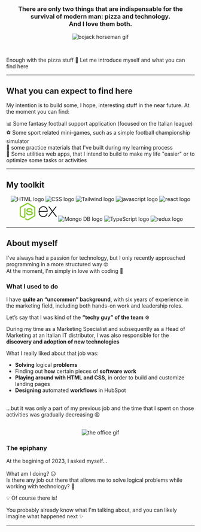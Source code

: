###  <p align="center">There are only two things that are indispensable for the survival of modern man: pizza and technology. </br>  And I love them both.</p>

<p align="center"><img src="https://s11.gifyu.com/images/S449z.gif" alt="bojack horseman gif" ></p>
</br>


<p>Enough with the pizza stuff 🍕 Let me introduce myself and what you can find here</p>

---

<h2>What you can expect to find here</h2>

<p>My intention is to build some, I hope, interesting stuff in the near future. At the moment you can find:</p>
<p>
  📊 Some fantasy football support application (focused on the Italian league)</br>
  ⚽ Some sport related mini-games, such as a simple football championship simulator</br>
  📖 some practice materials that I've built during my learning process </br>
  🔧 Some utilities web apps, that I intend to build to make my life "easier" or to optimize some tasks or activities
</p>

---

<h2>My toolkit</h2>
<p align="center"><img height="50px" src="https://cdn.worldvectorlogo.com/logos/html-1.svg" alt="HTML logo">
<img height="50px" src="https://cdn.worldvectorlogo.com/logos/css-3.svg" alt="CSS logo">
<img height="50px" src="https://cdn.worldvectorlogo.com/logos/tailwind-css-2.svg" alt="Tailwind logo">
<img height="50px" src="https://cdn.worldvectorlogo.com/logos/logo-javascript.svg" alt="javascript logo">
<img height="50px" src="https://cdn.worldvectorlogo.com/logos/react-2.svg" alt="react logo">

  <img height="50px" src="https://raw.githubusercontent.com/devicons/devicon/55609aa5bd817ff167afce0d965585c92040787a/icons/nodejs/nodejs-plain.svg" alt="Node logo">
  <img height="50px" src="https://raw.githubusercontent.com/devicons/devicon/55609aa5bd817ff167afce0d965585c92040787a/icons/express/express-original.svg" alt="Express logo">
  <img height="50px" src="https://cdn.worldvectorlogo.com/logos/mongodb-icon-1.svg" alt="Mongo DB logo">
     <img height="50px" src="https://cdn.worldvectorlogo.com/logos/typescript.svg" alt="TypeScript logo">
    <img height="50px" src="https://cdn.worldvectorlogo.com/logos/redux.svg" alt="redux logo">
  
  </p>
  
---

<h2>About myself</h2>



<p>I've always had a passion for technology, but I only recently approached programming in a more structured way 🤓 </br> At the moment, I'm simply in love with coding 💙 </p> 
<h3>What I used to do</h3>

I have <b>quite an “uncommon” background</b>, with six years of experience in the marketing field, including both hands-on work and leadership roles.

Let’s say that I was kind of the <b>“techy guy” of the team</b> ⚙️  

During my time as a Marketing Specialist and subsequently as a Head of Marketing at an Italian IT distributor, I was also responsible for the <b>discovery and adoption of new technologies</b></p>

What I really liked about that job was:
<ul>
  <li><b>Solving </b>logical <b>problems</b></li>
  <li>Finding out <b>how</b> certain pieces of <b>software work</b></li>
  <li><b>Playing around with HTML and CSS</b>, in order to build and customize landing pages</li>
  <li><b>Designing</b> automated <b>workflows</b> in HubSpot</li>
</ul></br>
...but it was only a part of my previous job and the time that I spent on those activities was gradually decreasing 😩 </br>

<p align="center"></br><img alt="the office gif" src="https://y.yarn.co/c21da8d9-a094-4e6e-9ba0-f0ac2c14e87c_text.gif"></p>

<h3>The epiphany</h3>

<p>At the begining of 2023, I asked myself... <br> <br>
  What am I doing? 😕 </br>
  Is there any job out there that allows me to solve logical problems while working with technology? 🤔
</p>

<p>

  💡 Of course there is!</p>
<p>You probably already know what I'm talking about, and you can likely imagine what happened next ✨ </p>

---




